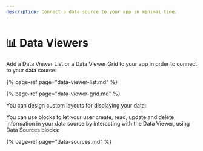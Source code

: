 ```yaml
---
description: Connect a data source to your app in minimal time.
---
```


# 📊 Data Viewers

Add a Data Viewer List or a Data Viewer Grid to your app in order to connect to your data source:

{% page-ref page="data-viewer-list.md" %}

{% page-ref page="data-viewer-grid.md" %}

You can design custom layouts for displaying your data:

You can use blocks to let your user create, read, update and delete information in your data source by interacting with the Data Viewer, using Data Sources blocks:

{% page-ref page="data-sources.md" %}

